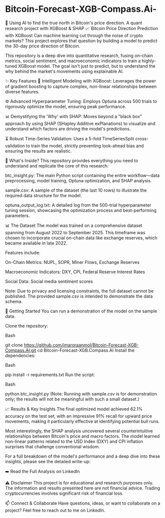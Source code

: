 # Bitcoin-Forecast-XGB-Compass.Ai-
🧭 Using AI to find the true north in Bitcoin's price direction. A quant research project with XGBoost &amp; SHAP
📈 Bitcoin Price Direction Prediction with XGBoost
Can machine learning cut through the noise of crypto markets? This project explores that question by building a model to predict the 30-day price direction of Bitcoin.

This repository is a deep dive into quantitative research, fusing on-chain metrics, social sentiment, and macroeconomic indicators to train a highly-tuned XGBoost model. The goal isn't just to predict, but to understand the why behind the market's movements using explainable AI.

✨ Key Features
🧠 Intelligent Modeling with XGBoost: Leverages the power of gradient boosting to capture complex, non-linear relationships between diverse features.

⚙️ Advanced Hyperparameter Tuning: Employs Optuna across 500 trials to rigorously optimize the model, ensuring peak performance.

📊 Demystifying the 'Why' with SHAP: Moves beyond a "black box" approach by using SHAP (SHapley Additive exPlanations) to visualize and understand which factors are driving the model's predictions.

⏳ Robust Time-Series Validation: Uses a 5-fold TimeSeriesSplit cross-validation to train the model, strictly preventing look-ahead bias and ensuring the results are realistic.

📂 What's Inside?
This repository provides everything you need to understand and replicate the core of this research:

btc_insight.py: The main Python script containing the entire workflow—data preprocessing, model training, Optuna optimization, and SHAP analysis.

sample.csv: A sample of the dataset (the last 10 rows) to illustrate the required data structure for the model.

optuna_output_log.txt: A detailed log from the 500-trial hyperparameter tuning session, showcasing the optimization process and best-performing parameters.

📊 The Dataset
The model was trained on a comprehensive dataset spanning from August 2022 to September 2025. This timeframe was chosen to incorporate crucial on-chain data like exchange reserves, which became available in late 2022.

Features include:

On-Chain Metrics: NUPL, SOPR, Miner Flows, Exchange Reserves

Macroeconomic Indicators: DXY, CPI, Federal Reserve Interest Rates

Social Data: Social media sentiment scores

Note: Due to privacy and licensing constraints, the full dataset cannot be published. The provided sample.csv is intended to demonstrate the data schema.

🚀 Getting Started
You can run a demonstration of the model on the sample data.

Clone the repository:

Bash

git clone https://github.com/imaroraanmol/Bitcoin-Forecast-XGB-Compass.AI.git
cd Bitcoin-Forecast-XGB.Compass.AI
Install the dependencies:

Bash

pip install -r requirements.txt
Run the script:

Bash

python btc_insight.py
(Note: Running with sample.csv is for demonstration only; the results will not be meaningful with such a small dataset.)

📈 Results & Key Insights
The final optimized model achieved 62.1% accuracy on the test set, with an impressive 91% recall for upward price movements, making it particularly effective at identifying potential bull runs.

Most interestingly, the SHAP analysis uncovered several counterintuitive relationships between Bitcoin's price and macro factors. The model learned non-linear patterns related to the USD Index (DXY) and CPI inflation surprises that challenge conventional wisdom.

For a full breakdown of the model's performance and a deep dive into these insights, please see the detailed write-up:

➡️ Read the Full Analysis on LinkedIn

⚠️ Disclaimer
This project is for educational and research purposes only. The information and results presented here are not financial advice. Trading cryptocurrencies involves significant risk of financial loss.

📫 Connect & Collaborate
Have questions, ideas, or want to collaborate on a project? Feel free to reach out to me on LinkedIn.
